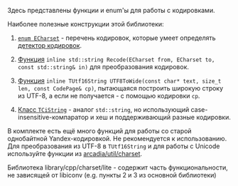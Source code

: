 Здесь представлены функции и enum'ы для работы с кодировками.

Наиболее полезные конструкции этой библиотеки:
1. [`enum ECharset`](https://a.yandex-team.ru/arc/trunk/arcadia/library/cpp/charset/doccodes.h) - перечень кодировок, которые умеет определять [детектор кодировок](https://a.yandex-team.ru/arc/trunk/arcadia/kernel/recshell/recshell.h?rev=8268697#L56).
2. [Функция](https://a.yandex-team.ru/arc/trunk/arcadia/library/cpp/charset/recyr.hh?rev=r6888372#L137) `inline std::string Recode(ECharset from, ECharset to, const std::string& in)` для преобразования кодировок.
3. [Функция](https://a.yandex-team.ru/arc/trunk/arcadia/library/cpp/charset/wide.h?rev=r6888372#L277) `inline TUtf16String UTF8ToWide(const char* text, size_t len, const CodePage& cp)`, пытающаяся построить широкую строку из UTF-8, а если не получается - с помощью кодировки `cp`.

3. [Класс `TCiString`](https://a.yandex-team.ru/arc/trunk/arcadia/library/cpp/charset/ci_string.h) - аналог `std::string`, но использующий case-insensitive-компаратор и хеш и поддерживающий разные кодировки.

В комплекте есть ещё много функций для работы со старой однобайтной Yandex-кодировкой. Не рекомендуется к использованию. Для преобразования из UTF-8 в `TUtf16String` и для работы с Unicode используйте функции из [arcadia/util/charset](https://a.yandex-team.ru/arc/trunk/arcadia/util/charset).

Библиотека library/cpp/charset/lite - содержит часть функциональности, не зависящей от libiconv (e.g. пункты 2 и 3 из основной библиотеки)
